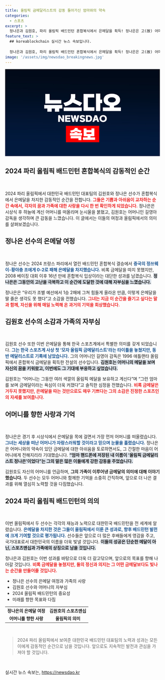 ```yaml
---
title: 올림픽 금메달리스트의 감동 돌아가신 엄마와의 약속
categories:
  - 스포츠
excerpt: >
  정나은과 김원호, 파리 올림픽 배드민턴 혼합복식에서 은메달을 획득! 정나은은 고(故) 어머니를 떠올리며 감정을 드러냈고, 김원호는 모자의 전통을 이어가며 기쁨을 나누었다. 감동적인 순간을 놓치지 마세요!
feature_text: >
  ## koreablockchain 실시간 뉴스 속보입니다.

  정나은과 김원호, 파리 올림픽 배드민턴 혼합복식에서 은메달을 획득! 정나은은 고(故) 어머니를 떠올리며 감정을 드러냈고, 김원호는 모자의 전통을 이어가며 기쁨을 나누었다. 감동적인 순간을 놓치지 마세요!
image: '/assets/img/newsdao_breakingnews.jpg'
---
```


<p><img src="/assets/img/newsdao_breakingnews.jpg" alt="koreablockchain 속보" /></p>

<h2 data-ke-size="size26">2024 파리 올림픽 배드민턴 혼합복식의 감동적인 순간</h2>

<p data-ke-size="size16">&nbsp;</p>

<p>2024 파리 올림픽에서 대한민국 배드민턴 대표팀의 김원호와 정나은 선수가 혼합복식에서 은메달을 차지한 감동적인 순간을 전합니다. <b><span style="color: #ee2323;">그들은 기쁨과 아쉬움이 교차하는 순간 속에서, 각자의 꿈과 가족에 대한 사랑을 다시 한 번 확인하게 되었습니다.</span></b> 정나은은 시상식 후 하늘에 계신 어머니를 떠올리며 눈시울을 붉혔고, 김원호는 어머니인 길영아 감독을 생각하며 큰 감동을 느꼈습니다. 이 글에서는 이들의 여정과 올림픽에서의 의미를 살펴보겠습니다.</p>

<h2 data-ke-size="size26">정나은 선수의 은메달 여정</h2>

<p data-ke-size="size16">&nbsp;</p>

<p>정나은 선수는 2024 프랑스 파리에서 열린 배드민턴 혼합복식 결승에서 <b><span style="color: #1a5490;">중국의 정쓰웨이-황야충 조에게 0-2로 패해 은메달을 차지했습니다.</span></b> 비록 금메달을 따지 못했지만, 2008 베이징 대회 이후 16년 만에 혼합복식 입상이라는 대단한 성과를 남겼습니다. <b><span style="background-color: #21538527;">정나은은 그동안의 고난을 극복하고 이 순간에 도달한 것에 대해 자부심을 느꼈습니다.</span></b></p>

<p>정나은은 “우리가 조별 예선에서 1승 2패에 그쳐 힘들게 올라온 만큼, 이렇게 은메달을 딸 줄은 생각도 못 했다”고 소감을 전했습니다. <b><span style="color: #ee2323;">그녀는 지금 이 순간을 즐기고 싶다는 말과 함께, 자신을 위해 매일 노력해 온 과거의 기억을 회상했습니다.</span></b> </p>

<h2 data-ke-size="size26">김원호 선수의 소감과 가족의 자부심</h2>

<p data-ke-size="size16">&nbsp;</p>

<p>김원호 선수 또한 이번 은메달을 통해 한국 스포츠계에서 특별한 의미를 갖게 되었습니다. <b><span style="color: #1a5490;">그는 한국 스포츠계 사상 첫 ‘모자 올림픽 금메달리스트’라는 타이틀을 놓쳤지만, 동반 메달리스트로 기록에 남았습니다.</span></b> 그의 어머니인 길영아 감독은 1996 애틀랜타 올림픽에서 혼합복식 금메달을 획득한 전설의 선수입니다. <b><span style="background-color: #21538527;">김원호는 어머니의 메달을 보며 자신의 꿈을 키워왔고, 이번에도 그 기대에 부응하고 싶었습니다.</span></b></p>

<p>김원호는 “어머니는 그동안 여러 색깔의 올림픽 메달을 보유하고 계신다”며 “그런 엄마를 보며 금메달이라는 욕심이 더욱 커졌다”고 솔직한 심정을 전했습니다. <b><span style="color: #ee2323;">비록 금메달은 거두지 못했지만, 은메달을 따는 것만으로도 매우 기쁘다는 그의 소감은 진정한 스포츠인의 자세를 보여줍니다.</span></b></p>

<h2 data-ke-size="size26">어머니를 향한 사랑과 기억</h2>

<p data-ke-size="size16">&nbsp;</p>

<p>정나은은 경기 후 시상식에서 은메달을 목에 걸면서 가장 먼저 어머니를 떠올렸습니다. <b><span style="color: #1a5490;">그녀는 세상을 떠난 어머니가 자랑스러워할 것이라고 믿으며 눈물을 흘렸습니다.</span></b> 정나은은 어머니와의 약속이 있던 금메달에 대한 아쉬움을 토로하면서도, 그 간절한 마음이 어머니에게 전해지리라 기대했습니다. <b><span style="background-color: #21538527;">“엄마 핸드폰에 저장된 내 이름이 ‘올림픽 금메달리스트 정나은’이었다”는 그의 말은 많은 이들에게 강한 감동을 주었습니다.</span></b></p>

<p>김원호도 자신의 어머니를 언급하며, <b><span style="ee2323;">그의 가족이 이루어낸 금메달의 의미에 대해 이야기했습니다.</span></b> 두 선수는 모두 어머니와 함께한 기억을 소중히 간직하며, 앞으로 더 나은 결과를 위해 열심히 노력할 것을 다짐했습니다. </p>

<h2 data-ke-size="size26">2024 파리 올림픽 배드민턴의 의의</h2>

<p data-ke-size="size16">&nbsp;</p>

<p>이번 올림픽에서 두 선수는 각각의 재능과 노력으로 대한민국 배드민턴을 전 세계에 알렸습니다. <b><span style="color: #1a5490;">은메달을 차지한 것은 그들이 올림픽에서 이룬 큰 성과로, 향후 배드민턴 발전에 크게 기여할 것으로 평가됩니다.</span></b> 선수들은 앞으로 더 많은 후배들에게 영감을 주고, 국가대표로서 대한민국의 이름을 더욱 빛낼 것입니다. <b><span style="background-color: #21538527;">이들의 성공은 단순한 메달이 아닌, 스포츠맨십과 가족애의 상징으로 남을 것입니다.</span></b></p>

<p>정나은과 김원호는 이번 성과를 바탕으로 더욱 더 갈고닦으며, 앞으로의 목표를 향해 나아갈 것입니다. <b><span style="color: #ee2323;">비록 금메달을 놓쳤지만, 둘의 정신과 의지는 그 어떤 금메달보다도 빛나는 순간을 만들어줄 것입니다.</span></b></p>

<ul>
  <li>정나은 선수의 은메달 여정과 가족의 사랑</li>
  <li>김원호 선수와 어머니의 자부심</li>
  <li>2024 올림픽 배드민턴의 중요성</li>
  <li>미래를 향한 목표와 다짐</li>
</ul>

<table>
  <tr>
    <td style="text-align: center; height: 17px;"><b>정나은의 은메달 여정</b></td>
    <td style="text-align: center; height: 17px;"><b>김원호의 스포츠맨십</b></td>
  </tr>
  <tr>
    <td style="text-align: center; height: 17px;"><b>어머니를 향한 사랑</b></td>
    <td style="text-align: center; height: 17px;"><b>올림픽의 의미</b></td>
  </tr>
</table>

<p data-ke-size="size16">&nbsp;</p>

<blockquote>2024 파리 올림픽에서 보여준 대한민국 배드민턴 대표팀의 노력과 성과는 모든 이에게 감동적인 순간으로 남을 것입니다. 앞으로도 지속적인 발전과 관심을 가져야 할 것입니다.</blockquote>

<p data-ke-size="size16">&nbsp;</p> 
실시간 뉴스 속보는, <a href="https://newsdao.kr" rel="dofollow">https://newsdao.kr</a>


